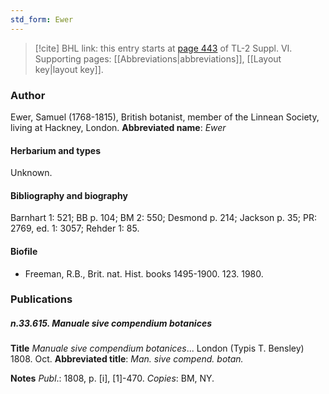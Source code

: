 ```yaml
---
std_form: Ewer
---
```


> [!cite] BHL link: this entry starts at [page 443](https://www.biodiversitylibrary.org/page/33260431) of TL-2 Suppl. VI.
> Supporting pages: [[Abbreviations|abbreviations]], [[Layout key|layout key]].

### Author

Ewer, Samuel (1768-1815), British botanist, member of the Linnean Society, living at Hackney, London. 
**Abbreviated name**: *Ewer*

#### Herbarium and types

Unknown.

#### Bibliography and biography

Barnhart 1: 521; BB p. 104; BM 2: 550; Desmond p. 214; Jackson p. 35; PR: 2769, ed. 1: 3057; Rehder 1: 85.

#### Biofile

- Freeman, R.B., Brit. nat. Hist. books 1495-1900. 123. 1980.

### Publications

##### n.33.615. Manuale sive compendium botanices

**Title**
*Manuale sive compendium botanices*... London (Typis T. Bensley) 1808. Oct.
**Abbreviated title**: *Man. sive compend. botan.*

**Notes**
*Publ*.: 1808, p. \[i\], \[1\]-470. *Copies*: BM, NY.

